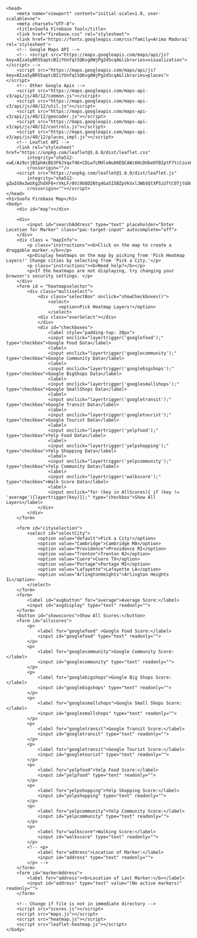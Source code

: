 <!DOCTYPE html>
    <head>
        <meta name="viewport" content="initial-scale=1.0, user-scalable=no">
        <meta charset="UTF-8">
        <title>Soofa Firebase Tool</title>
        <link href="firebase.css" rel="stylesheet">
        <link href='https://fonts.googleapis.com/css?family=Arima Madurai' rel='stylesheet'>
        <!-- Google Maps API -->
        <!-- <script src="https://maps.googleapis.com/maps/api/js?key=AIzaSyBR55aptcBIiYUnfqlSQKvg8WjPg2dScqA&libraries=visualization"></script> -->
        <script src="https://maps.googleapis.com/maps/api/js?key=AIzaSyBR55aptcBIiYUnfqlSQKvg8WjPg2dScqA&libraries=places"></script>
        <!-- Other Google Apis -->
        <script src="https://maps.googleapis.com/maps-api-v3/api/js/40/12/common.js"></script>
        <script src="https://maps.googleapis.com/maps-api-v3/api/js/40/12/util.js"></script>
        <script src="https://maps.googleapis.com/maps-api-v3/api/js/40/12/geocoder.js"></script>
        <script src="https://maps.googleapis.com/maps-api-v3/api/js/40/12/controls.js"></script>
        <script src="https://maps.googleapis.com/maps-api-v3/api/js/40/12/places_impl.js"></script>
        <!-- Leaflet API -->
        <link rel="stylesheet" href="https://unpkg.com/leaflet@1.6.0/dist/leaflet.css"
            integrity="sha512-xwE/Az9zrjBIphAcBb3F6JVqxf46+CDLwfLMHloNu6KEQCAWi6HcDUbeOfBIptF7tcCzusKFjFw2yuvEpDL9wQ=="
            crossorigin=""/>
        <script src="https://unpkg.com/leaflet@1.6.0/dist/leaflet.js"
            integrity="sha512-gZwIG9x3wUXg2hdXF6+rVkLF/0Vi9U8D2Ntg4Ga5I5BZpVkVxlJWbSQtXPSiUTtC0TjtGOmxa1AJPuV0CPthew=="
            crossorigin=""></script>
    </head>
    <h1>Soofa Firebase Map</h1>
    <body>
        <div id="map"></div>
            
        <div>
            <input id="searchAddress" type="text" placeholder="Enter Location for Marker" class="pac-target-input" autocomplete="off"> 
        </div>
        <div class = "mapInfo">
            <p class="instructions"><b>Click on the map to create a draggable marker.</b></p>
            <p>Display heatmaps on the map by picking from 'Pick Heatmap Layers!' Change cities by selecting from 'Pick a City.'</p> 
            <p class="instructions"><b>Need help?</b></p> 
            <p>If the heatmaps are not displaying, try changing your browser's security settings. </p>
        </div>
        <form id = "heatmapselector">
            <div class="multiselect">
                <div class="selectBox" onclick="showCheckboxes()">
                    <select>
                        <option>Pick Heatmap Layers!</option>
                    </select>
                <div class="overSelect"></div>
                </div>
                <div id="checkboxes">
                    <label style="padding-top: 20px">
                    <input onclick="layertrigger('googlefood');" type="checkbox">Google Food Data</label>
                    <label>
                    <input onclick="layertrigger('googlecommunity');" type="checkbox">Google Community Data</label>
                    <label>
                    <input onclick="layertrigger('googlebigshops');" type="checkbox">Google BigShops Data</label>
                    <label>
                    <input onclick="layertrigger('googlesmallshops');" type="checkbox">Google SmallShops Data</label>
                    <label>
                    <input onclick="layertrigger('googletransit');" type="checkbox">Google Transit Data</label>
                    <label> 
                    <input onclick="layertrigger('googletourist');" type="checkbox">Google Tourist Data</label>
                    <label>
                    <input onclick="layertrigger('yelpfood');" type="checkbox">Yelp Food Data</label>
                    <label>
                    <input onclick="layertrigger('yelpshopping');" type="checkbox">Yelp Shopping Data</label>
                    <label>
                    <input onclick="layertrigger('yelpcommunity');" type="checkbox">Yelp Community Data</label>
                    <label>
                    <input onclick="layertrigger('walkscore');" type="checkbox">Walk Score Data</label>
                    <label>
                    <input onclick="for (key in AllScores){ if (key != 'average'){layertrigger(key)}};" type="checkbox">Show All Layers</label>
                </div>
            </div>
        </form>

        <form id="cityselection">
            <select id="selectCity">
                <option value="default">Pick a City!</option>
                <option value="Cambridge">Cambridge MA</option>
                <option value="Providence">Providence RI</option>
                <option value="Trenton">Trenton NJ</option>
                <option value="Cuero">Cuero TX</option>
                <option value="Portage">Portage MI</option>
                <option value="Lafayette">Lafayette LA</option>
                <option value="ArlingtonHeights">Arlington Heights IL</option>
            </select>
        </form>
        <form>
            <label id="avgbutton" for="average">Average Score:</label>
            <input id="avgdisplay" type="text" readonly="">
        </form>
        <button id="showscores">Show All Scores:</button>
        <form id="allscores">
            <p>
                <label for="googlefood" >Google Food Score:</label>
                <input id="googlefood" type="text" readonly="">
            </p>
            <p>
                <label for="googlecommunity">Google Community Score:</label>
                <input id="googlecommunity" type="text" readonly="">
            </p>
            <p>
                <label for="googlebigshops">Google Big Shops Score:</label>
                <input id="googlebigshops" type="text" readonly="">
            </p>
            <p>
                <label for="googlesmallshops">Google Small Shops Score:</label>
                <input id="googlesmallshops" type="text" readonly="">
            </p>
            <p>
                <label for="googletransit">Google Transit Score:</label>
                <input id="googletransit" type="text" readonly="">
            </p>
            <p>
                <label for="googletransit">Google Tourist Score:</label>
                <input id="googletourist" type="text" readonly="">
            </p>
            <p>
                <label for="yelpfood">Yelp Food Score:</label>
                <input id="yelpfood" type="text" readonly="">
            </p>
            <p>
                <label for="yelpshopping">Yelp Shopping Score:</label>
                <input id="yelpshopping" type="text" readonly="">
            </p>
            <p>
                <label for="yelpcommunity">Yelp Community Score:</label>
                <input id="yelpcommunity" type="text" readonly="">
            </p>
            <p>
                <label for="walkscore">Walking Score:</label>
                <input id="walkscore" type="text" readonly="">
            </p>
            <!-- <p>
                <label for="address">Location of Marker:</label>
                <input id="address" type="text" readonly="">    
            </p> -->
        </form>
        <form id="markerAddress">
            <label for="address"><b>Location of Last Marker:</b></label>
            <input id="address" type="text" value="(No active markers)" readonly="">   
        </form>

        <!-- Change if file is not in immediate directory -->
        <script src="scores.js"></script>
        <script src="maps.js"></script>
        <script src="heatmap.js"></script>
        <script src="leaflet-heatmap.js"></script>
    </body>
</html>
